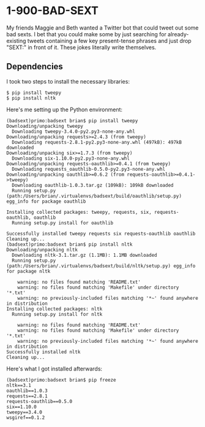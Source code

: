 # 1-900-BAD-SEXT

My friends Maggie and Beth wanted a Twitter bot that could tweet out some bad
sexts. I bet that you could make some by just searching for already-existing
tweets containing a few key present-tense phrases and just drop "SEXT:" in
 front of it. These jokes literally write themselves.
 
## Dependencies

I took two steps to install the necessary libraries:

```
$ pip install tweepy
$ pip install nltk
```

Here's me setting up the Python environment:

```
(badsext)primo:badsext brian$ pip install tweepy
Downloading/unpacking tweepy
  Downloading tweepy-3.4.0-py2.py3-none-any.whl
Downloading/unpacking requests>=2.4.3 (from tweepy)
  Downloading requests-2.8.1-py2.py3-none-any.whl (497kB): 497kB downloaded
Downloading/unpacking six>=1.7.3 (from tweepy)
  Downloading six-1.10.0-py2.py3-none-any.whl
Downloading/unpacking requests-oauthlib>=0.4.1 (from tweepy)
  Downloading requests_oauthlib-0.5.0-py2.py3-none-any.whl
Downloading/unpacking oauthlib>=0.6.2 (from requests-oauthlib>=0.4.1->tweepy)
  Downloading oauthlib-1.0.3.tar.gz (109kB): 109kB downloaded
  Running setup.py (path:/Users/brian/.virtualenvs/badsext/build/oauthlib/setup.py) egg_info for package oauthlib
    
Installing collected packages: tweepy, requests, six, requests-oauthlib, oauthlib
  Running setup.py install for oauthlib
    
Successfully installed tweepy requests six requests-oauthlib oauthlib
Cleaning up...
(badsext)primo:badsext brian$ pip install nltk
Downloading/unpacking nltk
  Downloading nltk-3.1.tar.gz (1.1MB): 1.1MB downloaded
  Running setup.py (path:/Users/brian/.virtualenvs/badsext/build/nltk/setup.py) egg_info for package nltk
    
    warning: no files found matching 'README.txt'
    warning: no files found matching 'Makefile' under directory '*.txt'
    warning: no previously-included files matching '*~' found anywhere in distribution
Installing collected packages: nltk
  Running setup.py install for nltk
    
    warning: no files found matching 'README.txt'
    warning: no files found matching 'Makefile' under directory '*.txt'
    warning: no previously-included files matching '*~' found anywhere in distribution
Successfully installed nltk
Cleaning up...
```

Here's what I got installed afterwards:

```
(badsext)primo:badsext brian$ pip freeze
nltk==3.1
oauthlib==1.0.3
requests==2.8.1
requests-oauthlib==0.5.0
six==1.10.0
tweepy==3.4.0
wsgiref==0.1.2
```
